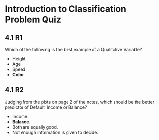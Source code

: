 # Introduction to Classification Problem Quiz

## 4.1 R1

Which of the following is the best example of a Qualitative Variable?

- Height
- Age
- Speed
- **Color**

## 4.1 R2

Judging from the plots on page 2 of the notes, which should be the better predictor of Default: Income or Balance?

- Income.
- **Balance.**
- Both are equally good.
- Not enough information is given to decide.